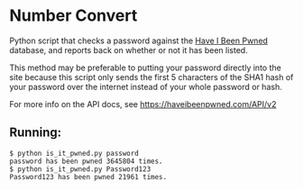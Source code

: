 # Number Convert

Python script that checks a password against the
[Have I Been Pwned](https://haveibeenpwned.com/) database, and reports back on
whether or not it has been listed.

This method may be preferable to putting your password directly into the site
because this script only sends the first 5 characters of the SHA1 hash of your
password over the internet instead of your whole password or hash.

For more info on the API docs, see <https://haveibeenpwned.com/API/v2>

## Running:

```
$ python is_it_pwned.py password
password has been pwned 3645804 times.
$ python is_it_pwned.py Password123
Password123 has been pwned 21961 times.
```

